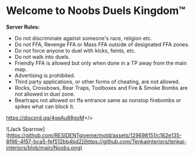 # Welcome to Noobs Duels Kingdom™


**Server Rules:**
* Do not discriminate against someone's race, religion etc.
* Do not FFA, Revenge FFA or Mass FFA outside of designated FFA zones.
* Do not force anyone to duel with kicks, feints, etc.
* Do not walk into duels.
* Friendly FFA is allowed but only when done in a TP away from the main map.
* Advertising is prohibited.
* Third party applications, or other forms of cheating, are not allowed.
* Rocks, Crossbows, Bear Traps, Toolboxes and Fire & Smoke Bombs are not allowed in duel zone.
* Beartraps not allowed on ffa entrance same as nonstop firebombs or spikes what can block it.

<a id="Click Here to Join Noobs Duels Kingdom™ Discord Server">https://discord.gg/4geAu88gvM</>

![Jack Sparrow](https://github.com/RESIDENTgiveme/motd/assets/129698151/c162e135-8f96-4f97-bca5-fef512bb4bd2](https://github.com/Tenkaiinteriors/tenkai-interiors/blob/main/Noobs.png)
